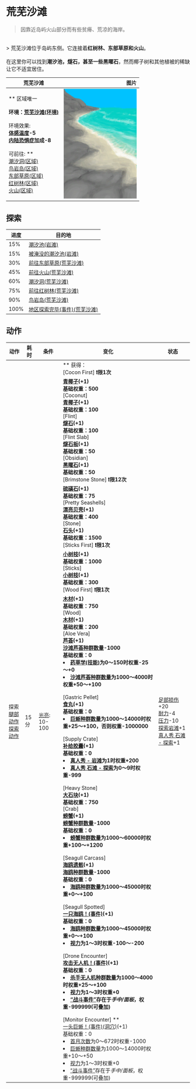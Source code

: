 # 荒芜沙滩  
> 因靠近岛屿火山部分而有些贫瘠、荒凉的海岸。  
<br>  
> 荒芜沙滩位于岛屿东侧。它连接着<b>红树林、东部草原和火山</b>。<br><br>在这里你可以找到<b>潮汐池，燧石，甚至一些黑曜石</b>，然而椰子树和其他植被的稀缺让它不适宜居住。  
  
  荒芜沙滩  |   图片   
 ----  |  ----:   
 ** 区域唯一 **<br><br>**环境：**[荒芜沙滩(环境)](Env_DesolateBeach.md)<br><br>** 环境效果: **<br>[体感温度](TemperaturePerceived.md)-5<br>[内陆恐惧症](LandSickness.md)加成-8<br><br>** 可前往: **<br>[潮汐洞(区域)](CaveTidal.md)<br>[鸟岩岛(区域)](BirdRock.md)<br>[东部草原(区域)](GrasslandsE.md)<br>[红树林(区域)](Mangroves.md)<br>[火山(区域)](Volcano.md)  |  <img decoding="async" src="Sprite/DesolateBeach.png" href="a.md" style="max-width:300px;max-height:300px;">   
  
## 探索  
进度  |  目的地  
----  |  ----  
15%  |  [潮汐池(岩滩)](TidePool.md)  
15%  |  [被淹没的潮汐池(岩滩)](TidePoolFlooded.md)  
30%  |  [前往东部草原(荒芜沙滩)](Path_DesolateBeachToGrasslandsE.md)  
45%  |  [前往火山(荒芜沙滩)](Path_DesolateBeachToVolcano.md)  
60%  |  [潮汐洞(荒芜沙滩)](CaveTidalEntrance.md)  
75%  |  [前往红树林(荒芜沙滩)](Path_DesolateBeachToMangroves.md)  
90%  |  [鸟岩岛(荒芜沙滩)](Path_DesolateBeachToBirdRock.md)  
100%  |  [地区探索完毕(事件)(荒芜沙滩)](Event_DesolateBeachExplored.md)  
## 动作  
动作  |  耗时  |  条件  |  变化  |  状态  
----  |  ----  |  ----  |  ----  |  ----  
探索<br>[腿部动作](LegAction.md)<br>[探索动作](SlipperyAction.md)  |  15分  |  [光亮](Light.md): 10-100  |  ** 获得： **<br>** [Cocon First]  **❗限1次<br>  [青椰子](CoconutHusked.md)(+1)<br>基础权重：500<br>** [Coconut]  **<br>  [青椰子](CoconutHusked.md)(+1)<br>基础权重：100<br>** [Flint]  **<br>  [燧石](Flint.md)(+1)<br>基础权重：100<br>** [Flint Slab]  **<br>  [燧石板](FlintSlab.md)(+1)<br>基础权重：50<br>** [Obsidian]  **<br>  [黑曜石](Obsidian.md)(+1)<br>基础权重：50<br>** [Brimstone Stone]  **❗限12次<br>  [硫磺石](StoneHeavyBrimstone.md)(+1)<br>基础权重：75<br>** [Pretty Seashells]  **<br>  [漂亮贝壳](SeashellsPretty.md)(+1)<br>基础权重：400<br>** [Stone]  **<br>  [石头](Stone.md)(+1)<br>基础权重：1500<br>** [Sticks First]  **❗限1次<br>  [小树枝](Sticks.md)(+1)<br>基础权重：1000<br>** [Sticks]  **<br>  [小树枝](Sticks.md)(+1)<br>基础权重：300<br>** [Wood First]  **❗限1次<br>  [木材](Wood.md)(+1)<br>基础权重：750<br>** [Wood]  **<br>  [木材](Wood.md)(+1)<br>基础权重：200<br>** [Aloe Vera]  **<br>  [芦荟](AloeVera.md)(+1)<br>[沙滩芦荟种群数量](AloeVera_BeachPop.md)-1000<br>基础权重：0<li>[药草学(技能)](Skill_Herbology.md)为0～150时权重-25～+0</li><li>[沙滩芦荟种群数量](AloeVera_BeachPop.md)为1000～4000时权重+50～+100</li><br>** [Gastric Pellet]  **<br>  [食丸](GastricPellet.md)(+1)<br>基础权重：0<li>[巨蜥种群数量](Pop_Monitor.md)为1000～14000时权重+25～+100，否则权重-1000000</li><br>** [Supply Crate]  **<br>  [补给胶囊](TV_SupplyCapsule.md)(+1)<br>基础权重：0<li>[真人秀 - 岩滩](TV_Rocks.md)为1时权重+200</li><li>[真人秀 石滩 - 探索](TV_RocksExplore.md)为0～9时权重-999</li><br>** [Heavy Stone]  **<br>  [大石块](StoneHeavy.md)(+1)<br>基础权重：750<br>** [Crab]  **<br>  [螃蟹](Crab.md)(+1)<br>[螃蟹种群数量](Pop_Crab.md)-1000<br>基础权重：0<li>[螃蟹种群数量](Pop_Crab.md)为1000～60000时权重+100～+1200</li><br>** [Seagull Carcass]  **<br>  [海鸥遗骸](SeagullCarcass.md)(+1)<br>[海鸥种群数量](Pop_Seagull.md)-1000<br>基础权重：0<li>[海鸥种群数量](Pop_Seagull.md)为1000～45000时权重+0～+100</li><br>** [Seagull Spotted]  **<br>  [一只海鸥！(事件)](Event_SeagullFight.md)(+1)<br>基础权重：0<li>[海鸥种群数量](Pop_Seagull.md)为1000～45000时权重+0～+100</li><li>[视力](Myopia.md)为1～3时权重-100～-200</li><br>** [Drone Encounter]  **<br>  [攻击无人机！(事件)](Event_DroneFight.md)(+1)<br>基础权重：0<li>[杀手无人机种群数量](Pop_Drone.md)为1000～4000时权重+25～+100</li><li>[视力](Myopia.md)为1～3时权重+0</li><li>[“战斗事件”](tag_FightEvent.md)存在于*手中/面板*，权重-999999(可叠加)</li><br>** [Monitor Encounter]  **<br>  [一头巨蜥！(事件)(洞穴)](Event_MonitorFight.md)(+1)<br>基础权重：0<li>[首月次数](FirstMonthCounter.md)为0～672时权重-1000</li><li>[巨蜥种群数量](Pop_Monitor.md)为1000～14000时权重+10～+50</li><li>[视力](Myopia.md)为1～3时权重+0</li><li>[“战斗事件”](tag_FightEvent.md)存在于*手中/面板*，权重-999999(可叠加)</li>  |  [足部损伤](FootDamage.md)+20<br>[耐力](Stamina.md)-4<br>[压力](Stress.md)-10<br>[探索岩滩](Exploration_Rocks.md)+1<br>[真人秀 石滩 - 探索](TV_RocksExplore.md)+1  


<script>document.title="荒芜沙滩 - 卡牌生存百科 Card Survival Wiki";</script>